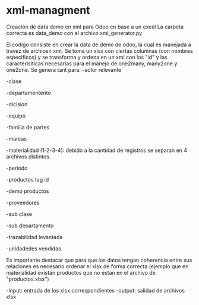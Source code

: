 # xml-managment
Creación de data demo en xml  para Odoo en base a un excel
La carpeta correcta es data_demo con el archivo xml_generator.py

El codigo consiste en crear la data de demo de odoo, la cual es manejada a travez de archiosn xml.
Se toma un xlsx con ciertas columnas (con nombres especificos) y se transforma y ordena en un xml con los "id" y las caracterisiticas necesarias para el manejo de one2many, many2one y one2one.
Se genera tant para:
  -actor relevante
  
  -clase
  
  -departamentento
  
  -dicision
  
  -equipo 
  
  -familia de partes
  
  -marcas
  
  -materialidad (1-2-3-4): debido a la cantidad de registros se separan en 4 archivos distintos.
  
  -periodo
  
  -productos tag id
  
  -demo productos
  
  -proveedores
  
  -sub clase
  
  -sub departamento
  
  -trazabilidad levantada
  
  -unidadedes vendidas
  

Es importante destacar que para que los datos tengan coherencia entre sus relaciones es necesario ordenar el xlsx de forma correcta (ejemplo que en materialidad existan productos que no estan en el archivo de "productos.xlsx")

-input:  entrada de los xlsx correspondientes
-output:  salidad de archivos xlsx
